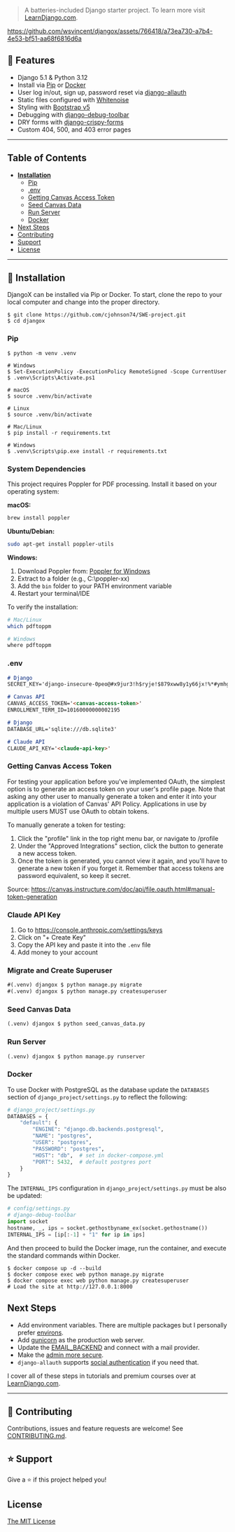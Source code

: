 > A batteries-included Django starter project. To learn more visit [LearnDjango.com](https://learndjango.com).


https://github.com/wsvincent/djangox/assets/766418/a73ea730-a7b4-4e53-bf51-aa68f6816d6a


## 🚀 Features

- Django 5.1 & Python 3.12
- Install via [Pip](https://pypi.org/project/pip/) or [Docker](https://www.docker.com/)
- User log in/out, sign up, password reset via [django-allauth](https://github.com/pennersr/django-allauth)
- Static files configured with [Whitenoise](http://whitenoise.evans.io/en/stable/index.html)
- Styling with [Bootstrap v5](https://getbootstrap.com/)
- Debugging with [django-debug-toolbar](https://github.com/jazzband/django-debug-toolbar)
- DRY forms with [django-crispy-forms](https://github.com/django-crispy-forms/django-crispy-forms)
- Custom 404, 500, and 403 error pages
----

## Table of Contents
* **[Installation](#installation)**
  * [Pip](#pip)
  * [.env](#env)
  * [Getting Canvas Access Token](#getting-canvas-access-token)
  * [Seed Canvas Data](#seed-canvas-data)
  * [Run Server](#run-server)
  * [Docker](#docker)
* [Next Steps](#next-steps)
* [Contributing](#contributing)
* [Support](#support)
* [License](#license)

----

## 📖 Installation
DjangoX can be installed via Pip or Docker. To start, clone the repo to your local computer and change into the proper directory.

```
$ git clone https://github.com/cjohnson74/SWE-project.git
$ cd djangox
```

### Pip

```
$ python -m venv .venv

# Windows
$ Set-ExecutionPolicy -ExecutionPolicy RemoteSigned -Scope CurrentUser
$ .venv\Scripts\Activate.ps1

# macOS
$ source .venv/bin/activate

# Linux
$ source .venv/bin/activate

# Mac/Linux
$ pip install -r requirements.txt

# Windows
$ .venv\Scripts\pip.exe install -r requirements.txt
```

### System Dependencies

This project requires Poppler for PDF processing. Install it based on your operating system:

**macOS:**
```bash
brew install poppler
```

**Ubuntu/Debian:**
```bash
sudo apt-get install poppler-utils
```

**Windows:**
1. Download Poppler from: [Poppler for Windows](http://blog.alivate.com.au/poppler-windows/)
2. Extract to a folder (e.g., C:\poppler-xx)
3. Add the `bin` folder to your PATH environment variable
4. Restart your terminal/IDE

To verify the installation:
```bash
# Mac/Linux
which pdftoppm

# Windows
where pdftoppm
```

### .env
```markdown
# Django
SECRET_KEY='django-insecure-0peo@#x9jur3!h$ryje!$879xww8y1y66jx!%*#ymhg&jkozs2'

# Canvas API
CANVAS_ACCESS_TOKEN='<canvas-access-token>'
ENROLLMENT_TERM_ID=10160000000002195

# Django
DATABASE_URL='sqlite:///db.sqlite3'

# Claude API
CLAUDE_API_KEY='<claude-api-key>'
```

### Getting Canvas Access Token

For testing your application before you've implemented OAuth, the simplest option is to generate an access token on your user's profile page. Note that asking any other user to manually generate a token and enter it into your application is a violation of Canvas' API Policy. Applications in use by multiple users MUST use OAuth to obtain tokens.

To manually generate a token for testing:

1. Click the "profile" link in the top right menu bar, or navigate to /profile
2. Under the "Approved Integrations" section, click the button to generate a new access token.
3. Once the token is generated, you cannot view it again, and you'll have to generate a new token if you forget it. Remember that access tokens are password equivalent, so keep it secret.

Source: https://canvas.instructure.com/doc/api/file.oauth.html#manual-token-generation

### Claude API Key
1. Go to https://console.anthropic.com/settings/keys
2. Click on "+ Create Key"
3. Copy the API key and paste it into the `.env` file
4. Add money to your account

### Migrate and Create Superuser
```markdown
#(.venv) djangox $ python manage.py migrate
#(.venv) djangox $ python manage.py createsuperuser
```

### Seed Canvas Data
```markdown
(.venv) djangox $ python seed_canvas_data.py
```

### Run Server  
```markdown
(.venv) djangox $ python manage.py runserver
```

### Docker

To use Docker with PostgreSQL as the database update the `DATABASES` section of `django_project/settings.py` to reflect the following:

```python
# django_project/settings.py
DATABASES = {
    "default": {
        "ENGINE": "django.db.backends.postgresql",
        "NAME": "postgres",
        "USER": "postgres",
        "PASSWORD": "postgres",
        "HOST": "db",  # set in docker-compose.yml
        "PORT": 5432,  # default postgres port
    }
}
```

The `INTERNAL_IPS` configuration in `django_project/settings.py` must be also be updated:

```python
# config/settings.py
# django-debug-toolbar
import socket
hostname, _, ips = socket.gethostbyname_ex(socket.gethostname())
INTERNAL_IPS = [ip[:-1] + "1" for ip in ips]
```

And then proceed to build the Docker image, run the container, and execute the standard commands within Docker.

```
$ docker compose up -d --build
$ docker compose exec web python manage.py migrate
$ docker compose exec web python manage.py createsuperuser
# Load the site at http://127.0.0.1:8000
```

## Next Steps

- Add environment variables. There are multiple packages but I personally prefer [environs](https://pypi.org/project/environs/).
- Add [gunicorn](https://pypi.org/project/gunicorn/) as the production web server.
- Update the [EMAIL_BACKEND](https://docs.djangoproject.com/en/4.0/topics/email/#module-django.core.mail) and connect with a mail provider.
- Make the [admin more secure](https://opensource.com/article/18/1/10-tips-making-django-admin-more-secure).
- `django-allauth` supports [social authentication](https://django-allauth.readthedocs.io/en/latest/providers.html) if you need that.

I cover all of these steps in tutorials and premium courses over at [LearnDjango.com](https://learndjango.com).

----

## 🤝 Contributing

Contributions, issues and feature requests are welcome! See [CONTRIBUTING.md](https://github.com/wsvincent/djangox/blob/master/CONTRIBUTING.md).

## ⭐️ Support

Give a ⭐️  if this project helped you!

## License

[The MIT License](LICENSE)
